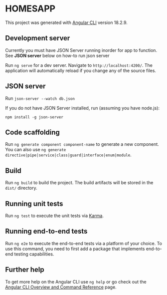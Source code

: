 # HOMESAPP

This project was generated with [Angular CLI](https://github.com/angular/angular-cli) version 18.2.9.

## Development server

Currently you must have JSON Server running inorder for app to function. See **JSON server** below on how-to run json server

Run `ng serve` for a dev server. Navigate to `http://localhost:4200/`. The application will automatically reload if you change any of the source files.

## JSON server

Run `json-server --watch db.json`

If you do not have JSON Server installed, run (assuming you have node.js):

`npm install -g json-server`

## Code scaffolding

Run `ng generate component component-name` to generate a new component. You can also use `ng generate directive|pipe|service|class|guard|interface|enum|module`.

## Build

Run `ng build` to build the project. The build artifacts will be stored in the `dist/` directory.

## Running unit tests

Run `ng test` to execute the unit tests via [Karma](https://karma-runner.github.io).

## Running end-to-end tests

Run `ng e2e` to execute the end-to-end tests via a platform of your choice. To use this command, you need to first add a package that implements end-to-end testing capabilities.

## Further help

To get more help on the Angular CLI use `ng help` or go check out the [Angular CLI Overview and Command Reference](https://angular.dev/tools/cli) page.
